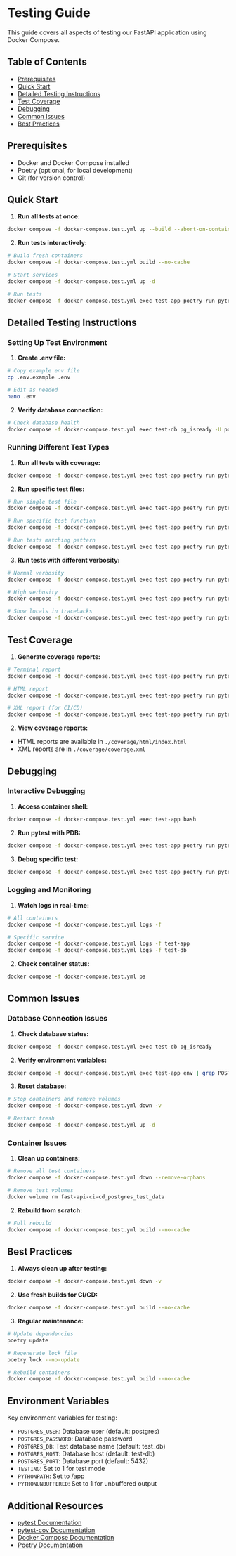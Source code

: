 # Testing Guide

This guide covers all aspects of testing our FastAPI application using Docker Compose.

## Table of Contents
- [Prerequisites](#prerequisites)
- [Quick Start](#quick-start)
- [Detailed Testing Instructions](#detailed-testing-instructions)
- [Test Coverage](#test-coverage)
- [Debugging](#debugging)
- [Common Issues](#common-issues)
- [Best Practices](#best-practices)

## Prerequisites

- Docker and Docker Compose installed
- Poetry (optional, for local development)
- Git (for version control)

## Quick Start

1. **Run all tests at once:**
```bash
docker compose -f docker-compose.test.yml up --build --abort-on-container-exit
```

2. **Run tests interactively:**
```bash
# Build fresh containers
docker compose -f docker-compose.test.yml build --no-cache

# Start services
docker compose -f docker-compose.test.yml up -d

# Run tests
docker compose -f docker-compose.test.yml exec test-app poetry run pytest -v
```

## Detailed Testing Instructions

### Setting Up Test Environment

1. **Create .env file:**
```bash
# Copy example env file
cp .env.example .env

# Edit as needed
nano .env
```

2. **Verify database connection:**
```bash
# Check database health
docker compose -f docker-compose.test.yml exec test-db pg_isready -U postgres
```

### Running Different Test Types

1. **Run all tests with coverage:**
```bash
docker compose -f docker-compose.test.yml exec test-app poetry run pytest -v --cov=app --cov-report=term-missing
```

2. **Run specific test files:**
```bash
# Run single test file
docker compose -f docker-compose.test.yml exec test-app poetry run pytest tests/test_specific.py -v

# Run specific test function
docker compose -f docker-compose.test.yml exec test-app poetry run pytest tests/test_specific.py::test_function -v

# Run tests matching pattern
docker compose -f docker-compose.test.yml exec test-app poetry run pytest -v -k "test_pattern"
```

3. **Run tests with different verbosity:**
```bash
# Normal verbosity
docker compose -f docker-compose.test.yml exec test-app poetry run pytest

# High verbosity
docker compose -f docker-compose.test.yml exec test-app poetry run pytest -vv

# Show locals in tracebacks
docker compose -f docker-compose.test.yml exec test-app poetry run pytest -l
```

## Test Coverage

1. **Generate coverage reports:**
```bash
# Terminal report
docker compose -f docker-compose.test.yml exec test-app poetry run pytest --cov=app --cov-report=term-missing

# HTML report
docker compose -f docker-compose.test.yml exec test-app poetry run pytest --cov=app --cov-report=html:/app/coverage/html

# XML report (for CI/CD)
docker compose -f docker-compose.test.yml exec test-app poetry run pytest --cov=app --cov-report=xml:/app/coverage/coverage.xml
```

2. **View coverage reports:**
- HTML reports are available in `./coverage/html/index.html`
- XML reports are in `./coverage/coverage.xml`

## Debugging

### Interactive Debugging

1. **Access container shell:**
```bash
docker compose -f docker-compose.test.yml exec test-app bash
```

2. **Run pytest with PDB:**
```bash
docker compose -f docker-compose.test.yml exec test-app poetry run pytest --pdb
```

3. **Debug specific test:**
```bash
docker compose -f docker-compose.test.yml exec test-app poetry run pytest -vv --pdb tests/test_specific.py::test_function
```

### Logging and Monitoring

1. **Watch logs in real-time:**
```bash
# All containers
docker compose -f docker-compose.test.yml logs -f

# Specific service
docker compose -f docker-compose.test.yml logs -f test-app
docker compose -f docker-compose.test.yml logs -f test-db
```

2. **Check container status:**
```bash
docker compose -f docker-compose.test.yml ps
```

## Common Issues

### Database Connection Issues

1. **Check database status:**
```bash
docker compose -f docker-compose.test.yml exec test-db pg_isready
```

2. **Verify environment variables:**
```bash
docker compose -f docker-compose.test.yml exec test-app env | grep POSTGRES
```

3. **Reset database:**
```bash
# Stop containers and remove volumes
docker compose -f docker-compose.test.yml down -v

# Restart fresh
docker compose -f docker-compose.test.yml up -d
```

### Container Issues

1. **Clean up containers:**
```bash
# Remove all test containers
docker compose -f docker-compose.test.yml down --remove-orphans

# Remove test volumes
docker volume rm fast-api-ci-cd_postgres_test_data
```

2. **Rebuild from scratch:**
```bash
# Full rebuild
docker compose -f docker-compose.test.yml build --no-cache
```

## Best Practices

1. **Always clean up after testing:**
```bash
docker compose -f docker-compose.test.yml down -v
```

2. **Use fresh builds for CI/CD:**
```bash
docker compose -f docker-compose.test.yml build --no-cache
```

3. **Regular maintenance:**
```bash
# Update dependencies
poetry update

# Regenerate lock file
poetry lock --no-update

# Rebuild containers
docker compose -f docker-compose.test.yml build --no-cache
```

## Environment Variables

Key environment variables for testing:
- `POSTGRES_USER`: Database user (default: postgres)
- `POSTGRES_PASSWORD`: Database password
- `POSTGRES_DB`: Test database name (default: test_db)
- `POSTGRES_HOST`: Database host (default: test-db)
- `POSTGRES_PORT`: Database port (default: 5432)
- `TESTING`: Set to 1 for test mode
- `PYTHONPATH`: Set to /app
- `PYTHONUNBUFFERED`: Set to 1 for unbuffered output

## Additional Resources

- [pytest Documentation](https://docs.pytest.org/)
- [pytest-cov Documentation](https://pytest-cov.readthedocs.io/)
- [Docker Compose Documentation](https://docs.docker.com/compose/)
- [Poetry Documentation](https://python-poetry.org/docs/)
